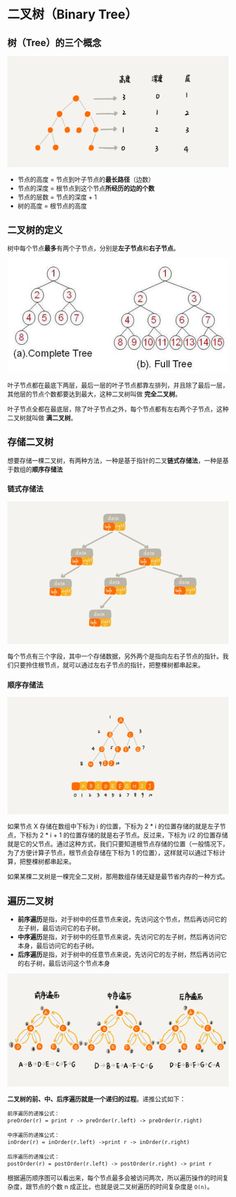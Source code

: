# 二叉树（Binary Tree）

## 树（Tree）的三个概念

![tree](../static/tree.webp)

- 节点的高度 = 节点到叶子节点的**最长路径**（边数）
- 节点的深度 = 根节点到这个节点**所经历的边的个数**
- 节点的层数 = 节点的深度 + 1
- 树的高度 = 根节点的高度

## 二叉树的定义

树中每个节点**最多**有两个子节点，分别是**左子节点**和**右子节点**。

![fullBT_completeBT](../static/binary_tree_full_complete.jpeg)

叶子节点都在最底下两层，最后一层的叶子节点都靠左排列，并且除了最后一层，其他层的节点个数都要达到最大，这种二叉树叫做 **完全二叉树**。

叶子节点全都在最底层，除了叶子节点之外，每个节点都有左右两个子节点，这种二叉树就叫做 **满二叉树**。

## 存储二叉树

想要存储一棵二叉树，有两种方法，一种是基于指针的二叉**链式存储法**，一种是基于数组的**顺序存储法**

### 链式存储法

![bt_store_by_list](../static/bt_store_by_list.webp)

每个节点有三个字段，其中一个存储数据，另外两个是指向左右子节点的指针。我们只要拎住根节点，就可以通过左右子节点的指针，把整棵树都串起来。

### 顺序存储法

![bt_store_by_array](../static/bt_store_by_array.webp)

如果节点 X 存储在数组中下标为 i 的位置，下标为 2 * i 的位置存储的就是左子节点，下标为 2 * i + 1 的位置存储的就是右子节点。反过来，下标为 i/2 的位置存储就是它的父节点。通过这种方式，我们只要知道根节点存储的位置（一般情况下，为了方便计算子节点，根节点会存储在下标为 1 的位置），这样就可以通过下标计算，把整棵树都串起来。

如果某棵二叉树是一棵完全二叉树，那用数组存储无疑是最节省内存的一种方式。

## 遍历二叉树

- **前序遍历**是指，对于树中的任意节点来说，先访问这个节点，然后再访问它的左子树，最后访问它的右子树。
- **中序遍历**是指，对于树中的任意节点来说，先访问它的左子树，然后再访问它本身，最后访问它的右子树。
- **后序遍历**是指，对于树中的任意节点来说，先访问它的左子树，然后再访问它的右子树，最后访问这个节点本身

![bt_iteration](../static/bt_iteration.webp)

**二叉树的前、中、后序遍历就是一个递归的过程**。递推公式如下：

```shell
前序遍历的递推公式：
preOrder(r) = print r -> preOrder(r.left) -> preOrder(r.right)

中序遍历的递推公式：
inOrder(r) = inOrder(r.left) ->print r -> inOrder(r.right)

后序遍历的递推公式：
postOrder(r) = postOrder(r.left) -> postOrder(r.right) -> print r
```

根据遍历顺序图可以看出来，每个节点最多会被访问两次，所以遍历操作的时间复杂度，跟节点的个数 n 成正比，也就是说二叉树遍历的时间复杂度是 `O(n)`。